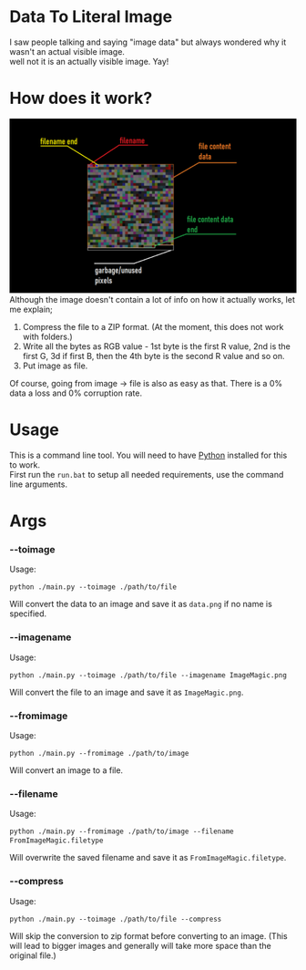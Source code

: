 # Data To Literal Image
I saw people talking and saying "image data" but always wondered why it wasn't an actual visible image.\
well not it is an actually visible image. Yay!
# How does it work?
![Explanation](./explanation.png)\
Although the image doesn't contain a lot of info on how it actually works, let me explain;
1. Compress the file to a ZIP format. (At the moment, this does not work with folders.)
1. Write all the bytes as RGB value - 1st byte is the first R value, 2nd is the first G, 3d if first B, then the 4th byte is the second R value and so on.
1. Put image as file.
<!---->
Of course, going from image -> file is also as easy as that. There is a 0% data a loss and 0% corruption rate.
# Usage
This is a command line tool. You will need to have [Python](https://python.org/download) installed for this to work.\
First run the `run.bat` to setup all needed requirements, use the command line arguments.
# Args
### --toimage
Usage:
```
python ./main.py --toimage ./path/to/file
```
Will convert the data to an image and save it as `data.png` if no name is specified.
### --imagename
Usage:
```
python ./main.py --toimage ./path/to/file --imagename ImageMagic.png
```
Will convert the file to an image and save it as `ImageMagic.png`.
### --fromimage
Usage:
```
python ./main.py --fromimage ./path/to/image
```
Will convert an image to a file.
### --filename
Usage:
```
python ./main.py --fromimage ./path/to/image --filename FromImageMagic.filetype
```
Will overwrite the saved filename and save it as `FromImageMagic.filetype`.
### --compress
Usage:
```
python ./main.py --toimage ./path/to/file --compress
```
Will skip the conversion to zip format before converting to an image. (This will lead to bigger images and generally will take more space than the original file.)
